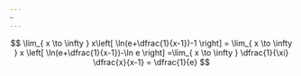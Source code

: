 ```yaml
---
~
---
```

$$
\lim_{ x \to \infty } x\left[ \ln(e+\dfrac{1}{x-1})-1 \right] = \lim_{ x \to \infty } x \left[ \ln(e+\dfrac{1}{x-1})-\ln e \right] =\lim_{ x \to \infty } \dfrac{1}{\xi} \dfrac{x}{x-1} = \dfrac{1}{e}     
$$
